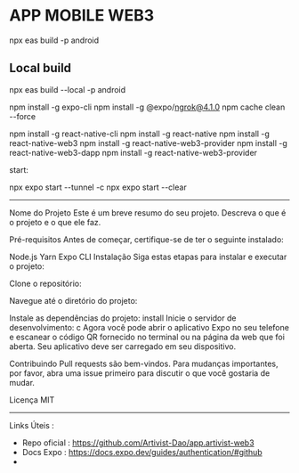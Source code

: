 ﻿# APP MOBILE WEB3

npx eas build -p android

## Local build

npx eas build --local -p android

npm install -g expo-cli
npm install -g @expo/ngrok@4.1.0
npm cache clean --force


npm install -g react-native-cli
npm install -g react-native
npm install -g react-native-web3
npm install -g react-native-web3-provider
npm install -g react-native-web3-dapp
npm install -g react-native-web3-provider

start:

npx expo start --tunnel -c
npx expo start --clear

---

Nome do Projeto
Este é um breve resumo do seu projeto. Descreva o que é o projeto e o que ele faz.

Pré-requisitos
Antes de começar, certifique-se de ter o seguinte instalado:

Node.js
Yarn
Expo CLI
Instalação
Siga estas etapas para instalar e executar o projeto:

Clone o repositório:
>
Navegue até o diretório do projeto:
>
Instale as dependências do projeto:
install
Inicie o servidor de desenvolvimento:
c
Agora você pode abrir o aplicativo Expo no seu telefone e escanear o código QR fornecido no terminal ou na página da web que foi aberta. Seu aplicativo deve ser carregado em seu dispositivo.

Contribuindo
Pull requests são bem-vindos. Para mudanças importantes, por favor, abra uma issue primeiro para discutir o que você gostaria de mudar.

Licença
MIT

---

Links Úteis :

* Repo oficial : https://github.com/Artivist-Dao/app.artivist-web3
* Docs Expo : https://docs.expo.dev/guides/authentication/#github
*